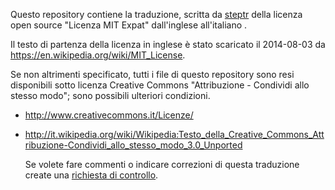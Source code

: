 Questo repository contiene la traduzione, scritta da [steptr](https://github.com/steptr) della licenza open source "Licenza MIT Expat" dall'inglese all'italiano .

Il testo di partenza della licenza in inglese è stato scaricato il 2014-08-03 da https://en.wikipedia.org/wiki/MIT_License.

Se non altrimenti specificato, tutti i file di questo repository sono resi disponibili sotto licenza Creative Commons "Attribuzione - Condividi allo stesso modo"; sono possibili ulteriori condizioni.

* http://www.creativecommons.it/Licenze/

* http://it.wikipedia.org/wiki/Wikipedia:Testo_della_Creative_Commons_Attribuzione-Condividi_allo_stesso_modo_3.0_Unported

  Se volete fare commenti o indicare correzioni di questa traduzione create una  [richiesta di controllo](../../issues).
